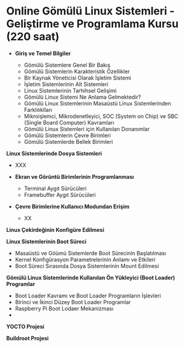 # Online Gömülü Linux Sistemleri - Geliştirme ve Programlama Kursu (220 saat)

* __Giriş ve Temel Bilgiler__

   * Gömülü Sistemlere Genel Bir Bakış
   * Gömülü Sistemlerin Karakteristik Özellikler  
   * Bir Kaynak Yöneticisi Olarak İşletim Sistemi
   * İşletim Sistemlerinin Alt Sistemleri
   * Linux Sistemlerinin Tarhihsel Gelişimi
   * Gömülü Linux Sistemi Ne Anlama Gelmektedir?
   * Gömülü Linux Sistemlerinin Masaüstü Linux Sistemlerinden Farklılıklları
   * Mikroişlemci, Mikrodenetleyici, SOC (System on Chip) ve SBC (Single Board Computer) Kavramları
   * Gömülü Linux Sistemleri için Kullanılan Donanımlar
   * Gömülü Sistemlerin Çevre Birimleri
   * Gömülü Sistemlerde Bellek Birimleri

__Linux Sistemlerinde Dosya Sistemleri__

* XXX

* __Ekran ve Görüntü Birimlerinin Programlanması__

  * Terminal Aygıt Sürücüleri
  * Framebuffer Aygıt Sürücüleri
     
  
* __Çevre Birimlerine Kullanıcı Modundan Erişim__
  
   * XX

__Linux Çekirdeğinin Konfigüre Edilmesi__

__Linux Sistemlerinin Boot Süreci__
  
   * Masaüstü ve Göümü Sistemlerde Boot Sürecinin Başlatılması
   * Kernel Konfigürasyon Parametrelerinin Anlamı ve Etkileri
   * Boot Süreci Sırasında Dosya Sistemlerinin Mount Edilmesi

__Gömülü Linux Sistemlerinde Kullanılan Ön Yükleyici (Boot Loader) Programlar__

* Boot Loader Kavramı ve Boot Loader Programların İşlevleri
* Birinci ve İkinci Düzey Boot Loader Programlar
* Raspberry Pi Boot Lodaer Mekanizması
* 

__YOCTO Projesi__
   
__Buildroot Projesi__
